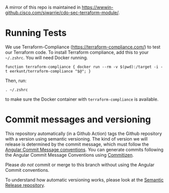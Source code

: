 A mirror of this repo is maintained in https://wwwin-github.cisco.com/siwarrie/cdo-sec-terraform-module/.

# Running Tests

We use Terraform-Compliance (https://terraform-compliance.com/) to test our Terraform code. To install Terraform compliance, add this to your `~/.zshrc`. You will need Docker running.

```
function terraform-compliance { docker run --rm -v $(pwd):/target -i -t eerkunt/terraform-compliance "$@"; }
```

Then, run:
```
. ~/.zshrc
```
to make sure the Docker container with `terraform-compliance` is available.


# Commit messages and versioning

This repository automatically (in a Github Action) tags the Github repository with a version using semantic versioning. The kind of version we will release is determined by the commit message, which must follow the [Angular Commit Message conventions](https://github.com/angular/angular/blob/main/CONTRIBUTING.md#-commit-message-format). You can generate commits following the Angular Commit Message Conventions using [Commitizen](https://github.com/commitizen/cz-cli).

Please *do not* commit or merge to this branch without using the Angular Commit conventions.

To understand how automatic versioning works, please look at the [Semantic Release repository](https://github.com/semantic-release/semantic-release).
